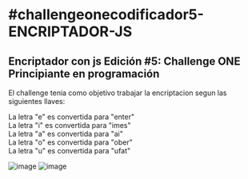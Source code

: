 <h1>#challengeonecodificador5-ENCRIPTADOR-JS</h1>
<h2>Encriptador con js Edición #5: Challenge ONE Principiante en programación</h2>

<p>El challenge tenia como objetivo trabajar la encriptacion segun las siguientes llaves:

La letra "e" es convertida para "enter"<br>
La letra "i" es convertida para "imes"<br>
La letra "a" es convertida para "ai"<br>
La letra "o" es convertida para "ober"<br>
La letra "u" es convertida para "ufat"</p>


![image](https://github.com/lourdDuarte/-challengeonecodificador5-ENCRIPTADOR-JS/assets/66228399/6957d16a-9277-4467-ac23-963e041ce0c4)
![image](https://github.com/lourdDuarte/-challengeonecodificador5-ENCRIPTADOR-JS/assets/66228399/ef8ee52d-24c4-4812-b1d7-7d0a925498f6)

